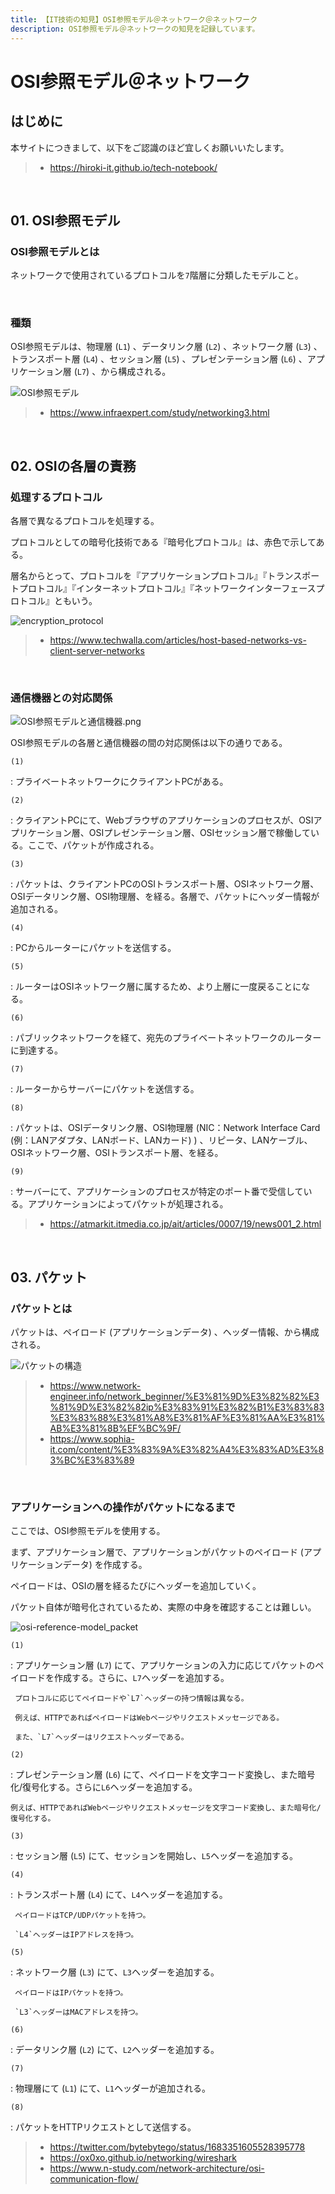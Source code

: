 ```yaml
---
title: 【IT技術の知見】OSI参照モデル＠ネットワーク＠ネットワーク
description: OSI参照モデル＠ネットワークの知見を記録しています。
---
```


# OSI参照モデル＠ネットワーク

## はじめに

本サイトにつきまして、以下をご認識のほど宜しくお願いいたします。

> - https://hiroki-it.github.io/tech-notebook/

<br>

## 01. OSI参照モデル

### OSI参照モデルとは

ネットワークで使用されているプロトコルを`7`階層に分類したモデルこと。

<br>

### 種類

OSI参照モデルは、物理層 (`L1`) 、データリンク層 (`L2`) 、ネットワーク層 (`L3`) 、トランスポート層 (`L4`) 、セッション層 (`L5`) 、プレゼンテーション層 (`L6`) 、アプリケーション層 (`L7`) 、から構成される。

![OSI参照モデル](https://raw.githubusercontent.com/hiroki-it/tech-notebook-images/master/images/OSI参照モデル.png)

> - https://www.infraexpert.com/study/networking3.html

<br>

## 02. OSIの各層の責務

### 処理するプロトコル

各層で異なるプロトコルを処理する。

プロトコルとしての暗号化技術である『暗号化プロトコル』は、赤色で示してある。

層名からとって、プロトコルを『アプリケーションプロトコル』『トランスポートプロトコル』『インターネットプロトコル』『ネットワークインターフェースプロトコル』ともいう。

![encryption_protocol](https://raw.githubusercontent.com/hiroki-it/tech-notebook-images/master/images/encryption_protocol.png)

> - https://www.techwalla.com/articles/host-based-networks-vs-client-server-networks

<br>

### 通信機器との対応関係

![OSI参照モデルと通信機器.png](https://raw.githubusercontent.com/hiroki-it/tech-notebook-images/master/images/OSI参照モデルと通信機器.jpg)

OSI参照モデルの各層と通信機器の間の対応関係は以下の通りである。

`(1)`

: プライベートネットワークにクライアントPCがある。

`(2)`

: クライアントPCにて、Webブラウザのアプリケーションのプロセスが、OSIアプリケーション層、OSIプレゼンテーション層、OSIセッション層で稼働している。ここで、パケットが作成される。

`(3)`

: パケットは、クライアントPCのOSIトランスポート層、OSIネットワーク層、OSIデータリンク層、OSI物理層、を経る。各層で、パケットにヘッダー情報が追加される。

`(4)`

: PCからルーターにパケットを送信する。

`(5)`

: ルーターはOSIネットワーク層に属するため、より上層に一度戻ることになる。

`(6)`

: パブリックネットワークを経て、宛先のプライベートネットワークのルーターに到達する。

`(7)`

: ルーターからサーバーにパケットを送信する。

`(8)`

: パケットは、OSIデータリンク層、OSI物理層 (NIC：Network Interface Card (例：LANアダプタ、LANボード、LANカード) ) 、リピータ、LANケーブル、OSIネットワーク層、OSIトランスポート層、を経る。

`(9)`

: サーバーにて、アプリケーションのプロセスが特定のポート番で受信している。アプリケーションによってパケットが処理される。

> - https://atmarkit.itmedia.co.jp/ait/articles/0007/19/news001_2.html

<br>

## 03. パケット

### パケットとは

パケットは、ペイロード (アプリケーションデータ) 、ヘッダー情報、から構成される。

![パケットの構造](https://raw.githubusercontent.com/hiroki-it/tech-notebook-images/master/images/パケットの構造.jpg)

> - https://www.network-engineer.info/network_beginner/%E3%81%9D%E3%82%82%E3%81%9D%E3%82%82ip%E3%83%91%E3%82%B1%E3%83%83%E3%83%88%E3%81%A8%E3%81%AF%E3%81%AA%E3%81%AB%E3%81%8B%EF%BC%9F/
> - https://www.sophia-it.com/content/%E3%83%9A%E3%82%A4%E3%83%AD%E3%83%BC%E3%83%89

<br>

### アプリケーションへの操作がパケットになるまで

ここでは、OSI参照モデルを使用する。

まず、アプリケーション層で、アプリケーションがパケットのペイロード (アプリケーションデータ) を作成する。

ペイロードは、OSIの層を経るたびにヘッダーを追加していく。

パケット自体が暗号化されているため、実際の中身を確認することは難しい。

![osi-reference-model_packet](https://raw.githubusercontent.com/hiroki-it/tech-notebook-images/master/images/osi-reference-model_packet.png)

`(1)`

: アプリケーション層 (`L7`) にて、アプリケーションの入力に応じてパケットのペイロードを作成する。さらに、`L7`ヘッダーを追加する。

     プロトコルに応じてペイロードや`L7`ヘッダーの持つ情報は異なる。

     例えば、HTTPであればペイロードはWebページやリクエストメッセージである。

     また、`L7`ヘッダーはリクエストヘッダーである。

`(2)`

: プレゼンテーション層 (`L6`) にて、ペイロードを文字コード変換し、また暗号化/復号化する。さらに`L6`ヘッダーを追加する。

    例えば、HTTPであればWebページやリクエストメッセージを文字コード変換し、また暗号化/復号化する。

`(3)`

: セッション層 (`L5`) にて、セッションを開始し、`L5`ヘッダーを追加する。

`(4)`

: トランスポート層 (`L4`) にて、`L4`ヘッダーを追加する。

     ペイロードはTCP/UDPパケットを持つ。

     `L4`ヘッダーはIPアドレスを持つ。

`(5)`

: ネットワーク層 (`L3`) にて、`L3`ヘッダーを追加する。

     ペイロードはIPパケットを持つ。

     `L3`ヘッダーはMACアドレスを持つ。

`(6)`

: データリンク層 (`L2`) にて、`L2`ヘッダーを追加する。

`(7)`

: 物理層にて (`L1`) にて、`L1`ヘッダーが追加される。

`(8)`

: パケットをHTTPリクエストとして送信する。

> - https://twitter.com/bytebytego/status/1683351605528395778
> - https://ox0xo.github.io/networking/wireshark
> - https://www.n-study.com/network-architecture/osi-communication-flow/

<br>
